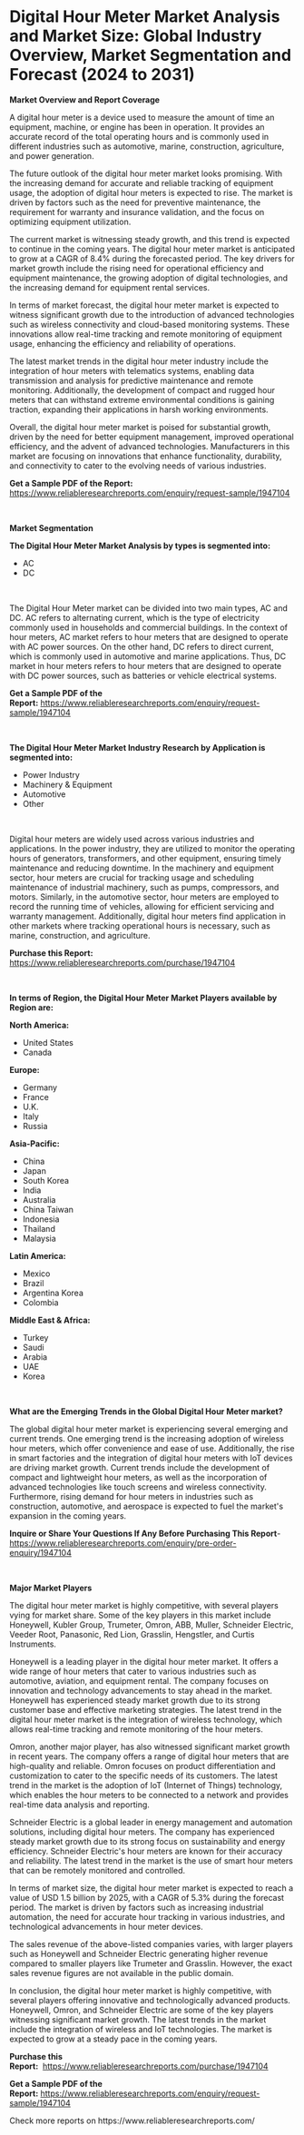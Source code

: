 <p><h1>Digital Hour Meter Market Analysis and Market Size: Global Industry Overview, Market Segmentation and Forecast (2024 to 2031)</h1></p><p><strong>Market Overview and Report Coverage</strong></p>
<p><p>A digital hour meter is a device used to measure the amount of time an equipment, machine, or engine has been in operation. It provides an accurate record of the total operating hours and is commonly used in different industries such as automotive, marine, construction, agriculture, and power generation.</p><p>The future outlook of the digital hour meter market looks promising. With the increasing demand for accurate and reliable tracking of equipment usage, the adoption of digital hour meters is expected to rise. The market is driven by factors such as the need for preventive maintenance, the requirement for warranty and insurance validation, and the focus on optimizing equipment utilization.</p><p>The current market is witnessing steady growth, and this trend is expected to continue in the coming years. The digital hour meter market is anticipated to grow at a CAGR of 8.4% during the forecasted period. The key drivers for market growth include the rising need for operational efficiency and equipment maintenance, the growing adoption of digital technologies, and the increasing demand for equipment rental services.</p><p>In terms of market forecast, the digital hour meter market is expected to witness significant growth due to the introduction of advanced technologies such as wireless connectivity and cloud-based monitoring systems. These innovations allow real-time tracking and remote monitoring of equipment usage, enhancing the efficiency and reliability of operations.</p><p>The latest market trends in the digital hour meter industry include the integration of hour meters with telematics systems, enabling data transmission and analysis for predictive maintenance and remote monitoring. Additionally, the development of compact and rugged hour meters that can withstand extreme environmental conditions is gaining traction, expanding their applications in harsh working environments.</p><p>Overall, the digital hour meter market is poised for substantial growth, driven by the need for better equipment management, improved operational efficiency, and the advent of advanced technologies. Manufacturers in this market are focusing on innovations that enhance functionality, durability, and connectivity to cater to the evolving needs of various industries.</p></p>
<p><strong>Get a Sample PDF of the Report:</strong> <a href="https://www.reliableresearchreports.com/enquiry/request-sample/1947104">https://www.reliableresearchreports.com/enquiry/request-sample/1947104</a></p>
<p>&nbsp;</p>
<p><strong>Market Segmentation</strong></p>
<p><strong>The Digital Hour Meter Market Analysis by types is segmented into:</strong></p>
<p><ul><li>AC</li><li>DC</li></ul></p>
<p>&nbsp;</p>
<p><p>The Digital Hour Meter market can be divided into two main types, AC and DC. AC refers to alternating current, which is the type of electricity commonly used in households and commercial buildings. In the context of hour meters, AC market refers to hour meters that are designed to operate with AC power sources. On the other hand, DC refers to direct current, which is commonly used in automotive and marine applications. Thus, DC market in hour meters refers to hour meters that are designed to operate with DC power sources, such as batteries or vehicle electrical systems.</p></p>
<p><strong>Get a Sample PDF of the Report:</strong>&nbsp;<a href="https://www.reliableresearchreports.com/enquiry/request-sample/1947104">https://www.reliableresearchreports.com/enquiry/request-sample/1947104</a></p>
<p>&nbsp;</p>
<p><strong>The Digital Hour Meter Market Industry Research by Application is segmented into:</strong></p>
<p><ul><li>Power Industry</li><li>Machinery & Equipment</li><li>Automotive</li><li>Other</li></ul></p>
<p>&nbsp;</p>
<p><p>Digital hour meters are widely used across various industries and applications. In the power industry, they are utilized to monitor the operating hours of generators, transformers, and other equipment, ensuring timely maintenance and reducing downtime. In the machinery and equipment sector, hour meters are crucial for tracking usage and scheduling maintenance of industrial machinery, such as pumps, compressors, and motors. Similarly, in the automotive sector, hour meters are employed to record the running time of vehicles, allowing for efficient servicing and warranty management. Additionally, digital hour meters find application in other markets where tracking operational hours is necessary, such as marine, construction, and agriculture.</p></p>
<p><strong>Purchase this Report:</strong>&nbsp; <a href="https://www.reliableresearchreports.com/purchase/1947104">https://www.reliableresearchreports.com/purchase/1947104</a></p>
<p>&nbsp;</p>
<p><strong>In terms of Region, the Digital Hour Meter Market Players available by Region are:</strong></p>
<p>
    <p> <strong> North America: </strong>
        <ul>
            <li>United States</li>
            <li>Canada</li>
        </ul>
        </p> 
    <p> <strong> Europe: </strong>
        <ul>
            <li>Germany</li>
            <li>France</li>
            <li>U.K.</li>
            <li>Italy</li>
            <li>Russia</li>
        </ul>
        </p> 
    <p> <strong> Asia-Pacific: </strong>
        <ul>
            <li>China</li>
            <li>Japan</li>
            <li>South Korea</li>
            <li>India</li>
            <li>Australia</li>
            <li>China Taiwan</li>
            <li>Indonesia</li>
            <li>Thailand</li>
            <li>Malaysia</li>
        </ul>
        </p> 
    <p> <strong> Latin America: </strong>
        <ul>
            <li>Mexico</li>
            <li>Brazil</li>
            <li>Argentina Korea</li>
            <li>Colombia</li>
        </ul>
        </p> 
    <p> <strong> Middle East & Africa: </strong>
        <ul>
            <li>Turkey</li>
            <li>Saudi</li>
            <li>Arabia</li>
            <li>UAE</li>
            <li>Korea</li>
        </ul>
    </p>
    </p>
<p>&nbsp;</p>
<p><strong>What are the Emerging Trends in the Global Digital Hour Meter market?</strong></p>
<p><p>The global digital hour meter market is experiencing several emerging and current trends. One emerging trend is the increasing adoption of wireless hour meters, which offer convenience and ease of use. Additionally, the rise in smart factories and the integration of digital hour meters with IoT devices are driving market growth. Current trends include the development of compact and lightweight hour meters, as well as the incorporation of advanced technologies like touch screens and wireless connectivity. Furthermore, rising demand for hour meters in industries such as construction, automotive, and aerospace is expected to fuel the market's expansion in the coming years.</p></p>
<p><strong>Inquire or Share Your Questions If Any Before Purchasing This Report</strong>- <a href="https://www.reliableresearchreports.com/enquiry/pre-order-enquiry/1947104">https://www.reliableresearchreports.com/enquiry/pre-order-enquiry/1947104</a></p>
<p>&nbsp;</p>
<p><strong>Major Market Players</strong></p>
<p><p>The digital hour meter market is highly competitive, with several players vying for market share. Some of the key players in this market include Honeywell, Kubler Group, Trumeter, Omron, ABB, Muller, Schneider Electric, Veeder Root, Panasonic, Red Lion, Grasslin, Hengstler, and Curtis Instruments.</p><p>Honeywell is a leading player in the digital hour meter market. It offers a wide range of hour meters that cater to various industries such as automotive, aviation, and equipment rental. The company focuses on innovation and technology advancements to stay ahead in the market. Honeywell has experienced steady market growth due to its strong customer base and effective marketing strategies. The latest trend in the digital hour meter market is the integration of wireless technology, which allows real-time tracking and remote monitoring of the hour meters.</p><p>Omron, another major player, has also witnessed significant market growth in recent years. The company offers a range of digital hour meters that are high-quality and reliable. Omron focuses on product differentiation and customization to cater to the specific needs of its customers. The latest trend in the market is the adoption of IoT (Internet of Things) technology, which enables the hour meters to be connected to a network and provides real-time data analysis and reporting.</p><p>Schneider Electric is a global leader in energy management and automation solutions, including digital hour meters. The company has experienced steady market growth due to its strong focus on sustainability and energy efficiency. Schneider Electric's hour meters are known for their accuracy and reliability. The latest trend in the market is the use of smart hour meters that can be remotely monitored and controlled.</p><p>In terms of market size, the digital hour meter market is expected to reach a value of USD 1.5 billion by 2025, with a CAGR of 5.3% during the forecast period. The market is driven by factors such as increasing industrial automation, the need for accurate hour tracking in various industries, and technological advancements in hour meter devices.</p><p>The sales revenue of the above-listed companies varies, with larger players such as Honeywell and Schneider Electric generating higher revenue compared to smaller players like Trumeter and Grasslin. However, the exact sales revenue figures are not available in the public domain.</p><p>In conclusion, the digital hour meter market is highly competitive, with several players offering innovative and technologically advanced products. Honeywell, Omron, and Schneider Electric are some of the key players witnessing significant market growth. The latest trends in the market include the integration of wireless and IoT technologies. The market is expected to grow at a steady pace in the coming years.</p></p>
<p><strong>Purchase this Report:</strong>&nbsp;&nbsp;<a href="https://www.reliableresearchreports.com/purchase/1947104">https://www.reliableresearchreports.com/purchase/1947104</a></p>
<p></p>
<p><strong>Get a Sample PDF of the Report:</strong>&nbsp;<a href="https://www.reliableresearchreports.com/enquiry/request-sample/1947104">https://www.reliableresearchreports.com/enquiry/request-sample/1947104</a></p>
<p>Check more reports on https://www.reliableresearchreports.com/</p>